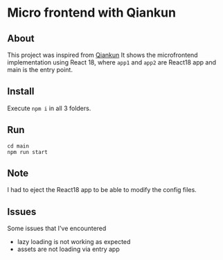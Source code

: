 # Micro frontend with Qiankun 

## About

This project was inspired from [Qiankun](https://github.com/umijs/qiankun)
It shows the microfrontend implementation using React 18, where `app1` and `app2` are React18 app and main is the entry point.

## Install

Execute `npm i` in all 3 folders.

## Run

```
cd main
npm run start
```

## Note
I had to eject the React18 app to be able to modify the config files.


## Issues
Some issues that I've encountered
- lazy loading is not working as expected
- assets are not loading via entry app